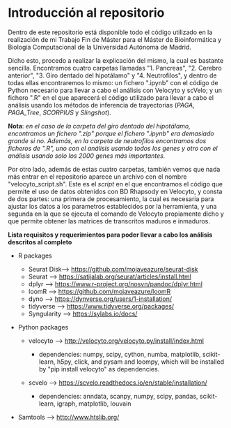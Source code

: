 # Introducción al repositorio
Dentro de este repositorio está disponible todo el código utilizado en la realización de mi Trabajo Fin de Máster para el Máster de Bioinformática y Biología Computacional de la Universidad Autónoma de Madrid.

Dicho esto, procedo a realizar la explicación del mismo, la cual es bastante sencilla. Encontramos cuatro carpetas llamadas "1. Pancreas", "2. Cerebro anterior", "3. Giro dentado del hipotálamo" y "4. Neutrofilos", y dentro de todas ellas encontraremos lo mismo: un fichero ".ipynb" con el código de Python necesario para llevar a cabo el análisis con Velocyto y scVelo; y un fichero ".R" en el que aparecerá el código utilizado para llevar a cabo el análisis usando los métodos de inferencia de trayectorias (*PAGA*, *PAGA_Tree*, *SCORPIUS* y *Slingshot*). 

**Nota**: *en el caso de la carpeta del giro dentado del hipotálamo, encontramos un fichero ".zip" porque el fichero ".ipynb" era demasiado grande si no. Además, en la carpeta de neutrofilos encontramos dos ficheros de ".R", uno con el análisis usando todos los genes y otro con el análisis usando solo los 2000 genes más importantes.*

Por otro lado, además de estas cuatro carpetas, también vemos que nada más entrar en el repositorio aparece un archivo con el nombre "velocyto_script.sh". Este es el *script* en el que encontramos el código que permite el uso de datos obtenidos con BD Rhapsody en Velocyto, y consta de dos partes: una primera de procesamiento, la cual es necesaria para ajustar los datos a los parametros establecidos por la herramienta, y una segunda en la que se ejecuta el comando de Velocyto propiamente dicho y que permite obtener las matrices de transcritos maduros e inmaduros.


**Lista requisitos y requerimientos para poder llevar a cabo los análisis descritos al completo**
* R packages
  + Seurat Disk--> https://github.com/mojaveazure/seurat-disk
  + Seurat --> https://satijalab.org/seurat/articles/install.html
  + dplyr --> https://www.r-project.org/nosvn/pandoc/dplyr.html
  + loomR --> https://github.com/mojaveazure/loomR
  + dyno --> https://dynverse.org/users/1-installation/
  + tidyverse --> https://www.tidyverse.org/packages/
  + Syngularity --> https://sylabs.io/docs/

* Python packages
  
    + velocyto --> http://velocyto.org/velocyto.py/install/index.html
    
	    * dependencies: numpy, scipy, cython, numba, matplotlib, scikit-learn, h5py, click, and pysam and loompy, which will be installed by "pip install velocyto" as dependencies.
      
    + scvelo --> https://scvelo.readthedocs.io/en/stable/installation/
    
	    * dependencies: anndata, scanpy, numpy, scipy, pandas, scikit-learn, igraph, matplotlib, louvain 

* Samtools --> http://www.htslib.org/
